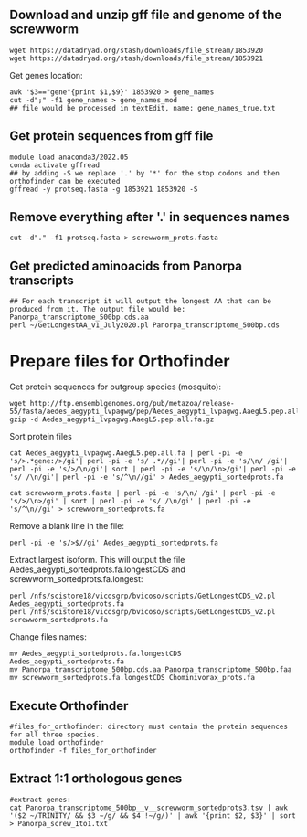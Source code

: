 ## Download and unzip gff file and genome of the screwworm
```
wget https://datadryad.org/stash/downloads/file_stream/1853920
wget https://datadryad.org/stash/downloads/file_stream/1853921
```
Get genes location:
```
awk '$3=="gene"{print $1,$9}' 1853920 > gene_names
cut -d";" -f1 gene_names > gene_names_mod
## file would be processed in textEdit, name: gene_names_true.txt
```
## Get protein sequences from gff file
```
module load anaconda3/2022.05
conda activate gffread
## by adding -S we replace '.' by '*' for the stop codons and then orthofinder can be executed
gffread -y protseq.fasta -g 1853921 1853920 -S
```
## Remove everything after '.' in sequences names
```
cut -d"." -f1 protseq.fasta > screwworm_prots.fasta
```

## Get predicted aminoacids from Panorpa transcripts
```
## For each transcript it will output the longest AA that can be produced from it. The output file would be: Panorpa_transcriptome_500bp.cds.aa
perl ~/GetLongestAA_v1_July2020.pl Panorpa_transcriptome_500bp.cds
```

# Prepare files for Orthofinder

Get protein sequences for outgroup species (mosquito):
```
wget http://ftp.ensemblgenomes.org/pub/metazoa/release-55/fasta/aedes_aegypti_lvpagwg/pep/Aedes_aegypti_lvpagwg.AaegL5.pep.all.fa.gz
gzip -d Aedes_aegypti_lvpagwg.AaegL5.pep.all.fa.gz
```
Sort protein files
```
cat Aedes_aegypti_lvpagwg.AaegL5.pep.all.fa | perl -pi -e 's/>.*gene:/>/gi'| perl -pi -e 's/ .*//gi'| perl -pi -e 's/\n/ /gi'| perl -pi -e 's/>/\n/gi'| sort | perl -pi -e 's/\n/\n>/gi'| perl -pi -e 's/ /\n/gi'| perl -pi -e 's/^\n//gi' > Aedes_aegypti_sortedprots.fa

cat screwworm_prots.fasta | perl -pi -e 's/\n/ /gi' | perl -pi -e 's/>/\n>/gi' | sort | perl -pi -e 's/ /\n/gi' | perl -pi -e 's/^\n//gi' > screwworm_sortedprots.fa

```
Remove a blank line in the file:
```
perl -pi -e 's/>$//gi' Aedes_aegypti_sortedprots.fa
```
Extract largest isoform. This will output the file Aedes_aegypti_sortedprots.fa.longestCDS and screwworm_sortedprots.fa.longest:
```
perl /nfs/scistore18/vicosgrp/bvicoso/scripts/GetLongestCDS_v2.pl Aedes_aegypti_sortedprots.fa
perl /nfs/scistore18/vicosgrp/bvicoso/scripts/GetLongestCDS_v2.pl screwworm_sortedprots.fa
```

Change files names:
```
mv Aedes_aegypti_sortedprots.fa.longestCDS Aedes_aegypti_sortedprots.fa
mv Panorpa_transcriptome_500bp.cds.aa Panorpa_transcriptome_500bp.faa
mv screwworm_sortedprots.fa.longestCDS Chominivorax_prots.fa
```
## Execute Orthofinder
```
#files_for_orthofinder: directory must contain the protein sequences for all three species.
module load orthofinder
orthofinder -f files_for_orthofinder

```
## Extract 1:1 orthologous genes
```
#extract genes:
cat Panorpa_transcriptome_500bp__v__screwworm_sortedprots3.tsv | awk '($2 ~/TRINITY/ && $3 ~/g/ && $4 !~/g/)' | awk '{print $2, $3}' | sort > Panorpa_screw_1to1.txt
```

